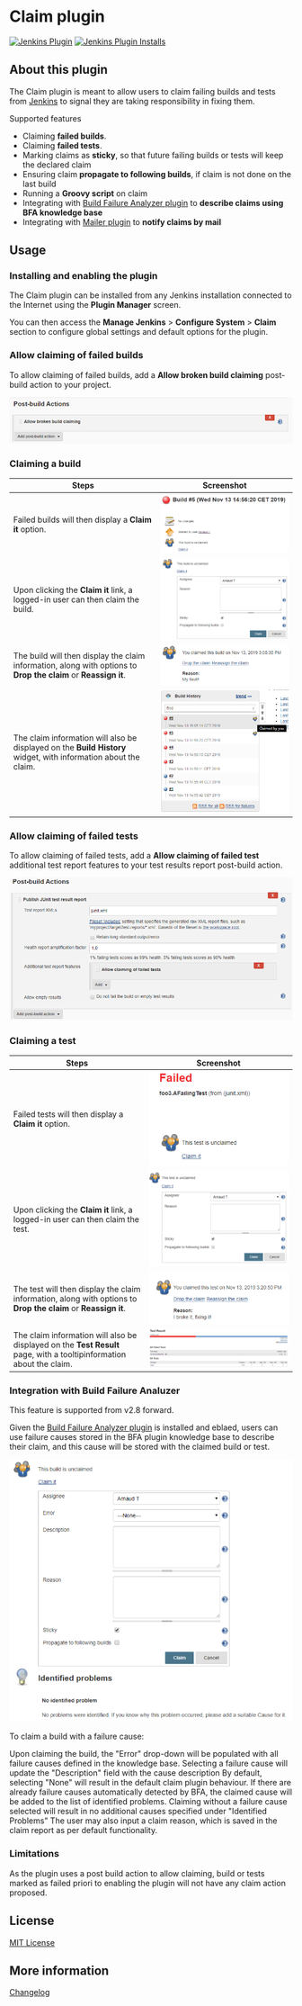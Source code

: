 Claim plugin
====================

[![Jenkins Plugin](https://img.shields.io/jenkins/plugin/v/claim.svg)](https://plugins.jenkins.io/claim)
[![Jenkins Plugin Installs](https://img.shields.io/jenkins/plugin/i/claim.svg?color=blue)](https://plugins.jenkins.io/claim)

## About this plugin

The Claim plugin is meant to allow users to claim failing builds and tests from [Jenkins](https://jenkins.io) to signal they are taking responsibility in fixing them.

Supported features

* Claiming **failed builds**.
* Claiming **failed tests**.
* Marking claims as **sticky**, so that future failing builds or tests will keep the declared claim
* Ensuring claim **propagate to following builds**, if claim is not done on the last build
* Running a **Groovy script** on claim
* Integrating with [Build Failure Analyzer plugin] to **describe claims using BFA knowledge base**
* Integrating with [Mailer plugin] to **notify claims by mail**

## Usage

### Installing and enabling the plugin

The Claim plugin can be installed from any Jenkins installation connected to the Internet using the **Plugin Manager** screen.

You can then access the **Manage Jenkins** > **Configure System** > **Claim** section to configure global settings and default options for the plugin.

### Allow claiming of failed builds

To allow claiming of failed builds, add a **Allow broken build claiming** post-build action to your project.

![The Claim build post-build action](./docs/images/build-config-claim.png)

### Claiming a build

Steps | Screenshot
----- | ----------
Failed builds will then display a **Claim it** option. | ![The "Claim it" action for a build](./docs/images/build-claim-action.png)
Upon clicking the **Claim it** link, a logged-in user can then claim the build. | ![The claim details for a build](./docs/images/build-claim-details.png)
The build will then display the claim information, along with options to **Drop the claim** or **Reassign it**. | ![The claim info for a build](./docs/images/build-claim-info.png)
The claim information will also be displayed on the **Build History** widget, with information about the claim. | ![The claim history for a build](./docs/images/build-history-claim-info.png)

### Allow claiming of failed tests

To allow claiming of failed tests, add a **Allow claiming of failed test** additional test report features to your test results report post-build action.

![The Claim test test result report feature](./docs/images/test-config-claim.png)

### Claiming a test

Steps | Screenshot
----- | ----------
Failed tests will then display a **Claim it** option. | ![The "Claim it" action for a test](./docs/images/test-claim-action.png)
Upon clicking the **Claim it** link, a logged-in user can then claim the test. | ![The claim details for a test](./docs/images/test-claim-details.png)
The test will then display the claim information, along with options to **Drop the claim** or **Reassign it**. | ![The claim info for a test](./docs/images/test-claim-info.png)
The claim information will also be displayed on the **Test Result** page, with a tooltipinformation about the claim. | ![The claim history for a test](./docs/images/test-claim-summary.png)

### Integration with Build Failure Analuzer
This feature is supported from v2.8 forward.

Given the [Build Failure Analyzer plugin] is installed and eblaed, users can use failure causes stored in the BFA plugin knowledge base to describe their claim, and this cause will be stored with the claimed build or test.

![The Claim menu when BFA is installed](./docs/images/claim-bfa-enabled.png)

To claim a build with a failure cause:

Upon claiming the build, the "Error" drop-down will be populated with all failure causes defined in the knowledge base.
Selecting a failure cause will update the "Description" field with the cause description
By default, selecting "None" will result in the default claim plugin behaviour.
If there are already failure causes automatically detected by BFA, the claimed cause will be added to the list of identified problems.
Claiming without a failure cause selected will result in no additional causes specified under "Identified Problems"
The user may also input a claim reason, which is saved in the claim report as per default functionality.

### Limitations
As the plugin uses a post build action to allow claiming, build or tests marked as failed priori to enabling the plugin will not have any claim action proposed.

## License

[MIT License](./LICENSE.md)

## More information

[Changelog](./CHANGELOG.md)

[Build Failure Analyzer plugin]: https://plugins.jenkins.io/build-failure-analyzer
[Mailer plugin]: https://plugins.jenkins.io/mailer